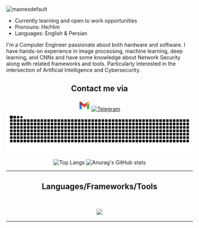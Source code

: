 
![maxresdefault](https://github.com/user-attachments/assets/d72c3011-fd79-4ca5-875b-92f80c8e5f4a)

- Currently learning and open to work opportunities  
- Pronouns: He/Him  
- Languages: English & Persian  

I'm a Computer Engineer passionate about both hardware and software.
I have hands-on experience in image processing, machine learning, deep learning, and CNNs and have some knowledge about Network Security along with related frameworks and tools.
Particularly interested in the intersection of Artificial Intelligence and Cybersecurity.

<!-- Socials -->
<h2 align="center">Contact me via</h2>

<div align="center">
  <!--  Mail  -->
  <a href="mailto:pouyan.delivandani@gmail.com" target="_blank"><img src="https://github.com/tandpfun/skill-icons/blob/main/icons/Gmail-Light.svg" target="_blank" alt="Gmail"       width="30px"></a>
  <!--  Telegram  -->
  <a href = "https://t.me/cofeeoldman"><img src="https://skills-icons.vercel.app/api/icons?i=telegram" target="_blank" alt="Telegram"     width="30px"></a>


<picture>
  <source media="(prefers-color-scheme: dark)" srcset="https://raw.githubusercontent.com/Alpha-lacrim/Alpha-lacrim/output/github-contribution-grid-snake-dark.svg">
  <source media="(prefers-color-scheme: light)" srcset="https://raw.githubusercontent.com/Alpha-lacrim/Alpha-lacrim/output/github-contribution-grid-snake.svg">
  <img alt="github contribution grid snake animation" src="https://raw.githubusercontent.com/Alpha-lacrim/Alpha-lacrim/output/github-contribution-grid-snake.svg">
</picture>

![Top Langs](https://github-readme-stats.vercel.app/api/top-langs/?username=Alpha-lacrim&theme=radical)
![Anurag's GitHub stats](https://github-readme-stats.vercel.app/api?username=Alpha-Lacrim&show_icons=true&theme=radical)

<!-- Languages -->
<hr>
<h2 align="center">Languages/Frameworks/Tools</h2>
<br>
<p align="center">
  <a href="https://skillicons.dev">
    <img src="https://skillicons.dev/icons?i=git,github,opencv,tensorflow,python,c,cpp,java,anaconda,linux,ubuntu,vscode,clion,pycharm,idea&perline=5" /><br>
  </a>
<hr>





